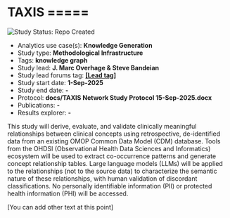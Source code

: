 <H1>TAXIS
=====</H1>

<img src="https://img.shields.io/badge/Study%20Status-Repo%20Created-lightgray.svg" alt="Study Status: Repo Created">

- Analytics use case(s): **Knowledge Generation**
- Study type: **Methodological Infrastructure**
- Tags: **knowledge graph**
- Study lead: **J. Marc Overhage & Steve Bandeian**
- Study lead forums tag: **[[Lead tag]](https://forums.ohdsi.org/u/TAXIS)**
- Study start date: **1-Sep-2025**
- Study end date: **-**
- Protocol: **docs/TAXIS Network Study Protocol 15-Sep-2025.docx**
- Publications: **-**
- Results explorer: **-**

This study will derive, evaluate, and validate clinically meaningful relationships between clinical concepts using retrospective, de-identified data from an existing OMOP Common Data Model (CDM) database. Tools from the OHDSI (Observational Health Data Sciences and Informatics) ecosystem will be used to extract co-occurrence patterns and generate concept relationship tables.  Large language models (LLMs) will be applied to the relationships (not to the source data) to characterize the semantic nature of these relationships, with human validation of discordant classifications. No personally identifiable information (PII) or protected health information (PHI) will be accessed. 

[You can add other text at this point]
